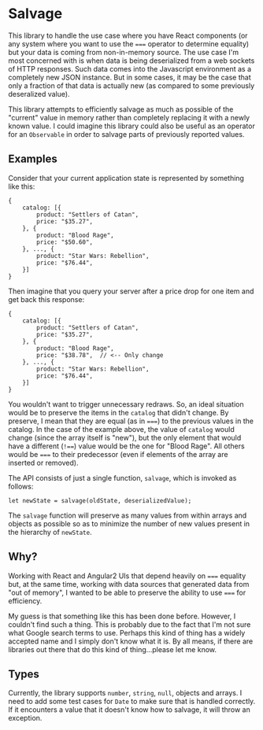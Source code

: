 # Salvage

This library to handle the use case where you have React components (or any system where you want to use
the `===` operator to determine equality) but your data is coming from non-in-memory source.  The use case
I'm most concerned with is when data is being deserialized from a web sockets of HTTP responses.  Such data
comes into the Javascript environment as a completely new JSON instance.  But in some cases, it may be
the case that only a fraction of that data is actually new (as compared to some previously deseralized
value).

This library attempts to efficiently salvage as much as possible of the "current" value in memory rather
than completely replacing it with a newly known value.  I could imagine this library could also be useful
as an operator for an `Observable` in order to salvage parts of previously reported values.

## Examples

Consider that your current application state is represented by something like this:

```
{
    catalog: [{
        product: "Settlers of Catan",
        price: "$35.27",
    }, {
        product: "Blood Rage",
        price: "$50.60",
    }, ..., {
        product: "Star Wars: Rebellion",
        price: "$76.44",
    }]
}
```

Then imagine that you query your server after a price drop for one item and get back this response:

```
{
    catalog: [{
        product: "Settlers of Catan",
        price: "$35.27",
    }, {
        product: "Blood Rage",
        price: "$38.78",  // <-- Only change
    }, ..., {
        product: "Star Wars: Rebellion",
        price: "$76.44",
    }]
}
```

You wouldn't want to trigger unnecessary redraws.  So, an ideal situation would be to preserve the
items in the `catalog` that didn't change.  By preserve, I mean that they are equal (as in `===`)
to the previous values in the catalog.  In the case of the example above, the value of `catalog` would
change (since the array itself is "new"), but the only element that would have a different (`!==`)
value would be the one for "Blood Rage".  All others would be `===` to their predecessor (even if
elements of the array are inserted or removed).

The API consists of just a single function, `salvage`, which is invoked as follows:

```
let newState = salvage(oldState, deserializedValue);
```

The `salvage` function will preserve as many values from within arrays and objects as possible so
as to minimize the number of new values present in the hierarchy of `newState`.

## Why?

Working with React and Angular2 UIs that depend heavily on `===` equality but, at the same time, working
with data sources that generated data from "out of memory", I wanted to be able to preserve the ability
to use `===` for efficiency.

My guess is that something like this has been done before.  However, I couldn't find such a thing.  This
is probably due to the fact that I'm not sure what Google search terms to use.  Perhaps this kind of
thing has a widely accepted name and I simply don't know what it is.  By all means, if there are libraries
out there that do this kind of thing...please let me know.

## Types

Currently, the library supports `number`, `string`, `null`, objects and arrays.  I need to add some test
cases for `Date` to make sure that is handled correctly.  If it encounters a value that it doesn't know
how to salvage, it will throw an exception.
